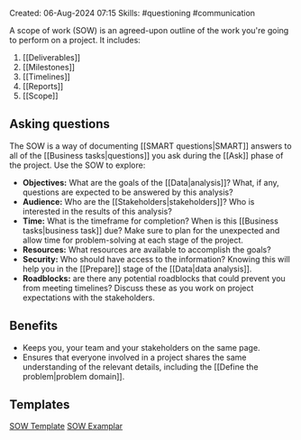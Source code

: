 Created: 06-Aug-2024 07:15
Skills: #questioning #communication

A scope of work (SOW) is an agreed-upon outline of the work you're going to perform on a project. It includes:

1. [[Deliverables]]
2. [[Milestones]]
3. [[Timelines]]
4. [[Reports]]
5. [[Scope]]
## Asking questions
The SOW is a way of documenting [[SMART questions|SMART]] answers to all of the [[Business tasks|questions]] you ask during the [[Ask]] phase of the project. Use the SOW to explore:

* **Objectives:** What are the goals of the [[Data|analysis]]? What, if any, questions are expected to be answered by this analysis?
* **Audience:** Who are the [[Stakeholders|stakeholders]]? Who is interested in the results of this analysis?
* **Time:** What is the timeframe for completion? When is this [[Business tasks|business task]] due? Make sure to plan for the unexpected and allow time for problem-solving at each stage of the project.
* **Resources:** What resources are available to accomplish the goals?
* **Security:** Who should have access to the information? Knowing this will help you in the [[Prepare]] stage of the [[Data|data analysis]].
* **Roadblocks:** are there any potential roadblocks that could prevent you from meeting timelines? Discuss these as you work on project expectations with the stakeholders.
## Benefits
* Keeps you, your team and your stakeholders on the same page.
* Ensures that everyone involved in a project shares the same understanding of the relevant details, including the [[Define the problem|problem domain]].
## Templates
[SOW Template](https://docs.google.com/document/d/1eiJ5ZqznVSmbY7Y2gUf8TGiM1-vuSmDXy15Sc-mxwl4/edit?usp=share_link)
[SOW Examplar](https://docs.google.com/document/d/1oZX-JshfvrpUoDnxKFGwLvcaGmZhxWQezSyLtPtZ0lM/edit?usp=share_link&resourcekey=0-DALr-N44QehoFCCD5vFLIw)
